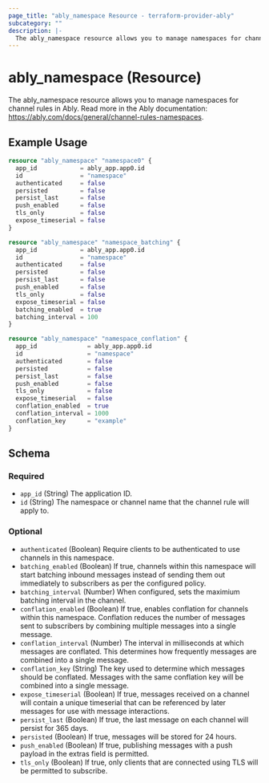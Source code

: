 ```yaml
---
page_title: "ably_namespace Resource - terraform-provider-ably"
subcategory: ""
description: |-
  The ably_namespace resource allows you to manage namespaces for channel rules in Ably. Read more in the Ably documentation: https://ably.com/docs/general/channel-rules-namespaces.
---
```


# ably_namespace (Resource)

The ably_namespace resource allows you to manage namespaces for channel rules in Ably. Read more in the Ably documentation: https://ably.com/docs/general/channel-rules-namespaces.


## Example Usage

```terraform
resource "ably_namespace" "namespace0" {
  app_id            = ably_app.app0.id
  id                = "namespace"
  authenticated     = false
  persisted         = false
  persist_last      = false
  push_enabled      = false
  tls_only          = false
  expose_timeserial = false
}

resource "ably_namespace" "namespace_batching" {
  app_id            = ably_app.app0.id
  id                = "namespace"
  authenticated     = false
  persisted         = false
  persist_last      = false
  push_enabled      = false
  tls_only          = false
  expose_timeserial = false
  batching_enabled  = true
  batching_interval = 100
}

resource "ably_namespace" "namespace_conflation" {
  app_id              = ably_app.app0.id
  id                  = "namespace"
  authenticated       = false
  persisted           = false
  persist_last        = false
  push_enabled        = false
  tls_only            = false
  expose_timeserial   = false
  conflation_enabled  = true
  conflation_interval = 1000
  conflation_key      = "example"
}
```

<!-- schema generated by tfplugindocs -->
## Schema

### Required

- `app_id` (String) The application ID.
- `id` (String) The namespace or channel name that the channel rule will apply to.

### Optional

- `authenticated` (Boolean) Require clients to be authenticated to use channels in this namespace.
- `batching_enabled` (Boolean) If true, channels within this namespace will start batching inbound messages instead of sending them out immediately to subscribers as per the configured policy.
- `batching_interval` (Number) When configured, sets the maximium batching interval in the channel.
- `conflation_enabled` (Boolean) If true, enables conflation for channels within this namespace. Conflation reduces the number of messages sent to subscribers by combining multiple messages into a single message.
- `conflation_interval` (Number) The interval in milliseconds at which messages are conflated. This determines how frequently messages are combined into a single message.
- `conflation_key` (String) The key used to determine which messages should be conflated. Messages with the same conflation key will be combined into a single message.
- `expose_timeserial` (Boolean) If true, messages received on a channel will contain a unique timeserial that can be referenced by later messages for use with message interactions.
- `persist_last` (Boolean) If true, the last message on each channel will persist for 365 days.
- `persisted` (Boolean) If true, messages will be stored for 24 hours.
- `push_enabled` (Boolean) If true, publishing messages with a push payload in the extras field is permitted.
- `tls_only` (Boolean) If true, only clients that are connected using TLS will be permitted to subscribe.